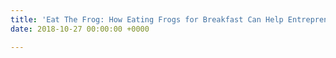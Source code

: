 ```yaml
---
title: 'Eat The Frog: How Eating Frogs for Breakfast Can Help Entrepreneurs Succeed'
date: 2018-10-27 00:00:00 +0000

---
```

